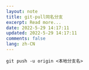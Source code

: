 ```yaml
---
layout: note
title: git-pull同名分支
excerpt: Read more...
date: 2022-5-29 14:17:11
updated: 2022-5-29 14:17:11
comments: false
lang: zh-CN
---
```


`git push -u origin <本地分支名>`
  